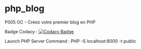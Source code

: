 # php_blog
P005 OC - Créez votre premier blog en PHP

Badge Codacy : [![Codacy Badge](https://app.codacy.com/project/badge/Grade/2310a8b000e64a5a8d62d63011ad5ea9)](https://app.codacy.com/gh/LanchesThomas/php_blog/dashboard?utm_source=gh&utm_medium=referral&utm_content=&utm_campaign=Badge_grade)

Launch PHP Server Command : PHP -S localhost:8000 -t public

